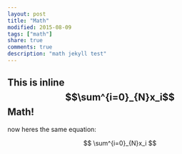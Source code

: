 ```yaml
---
layout: post
title: "Math"
modified: 2015-08-09
tags: ["math"]
share: true
comments: true
description: "math jekyll test"
---
```


## This is inline $$\sum^{i=0}_{N}x_i$$ Math!

now heres the same equation:

$$
\sum^{i=0}_{N}x_i
$$


